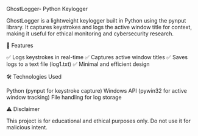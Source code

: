  GhostLogger- Python Keylogger
 
GhostLogger is a lightweight keylogger built in Python using the pynput library. It captures keystrokes and logs the active window title for context, making it useful for ethical monitoring and cybersecurity research.


📌 Features

✅ Logs keystrokes in real-time
✅ Captures active window titles
✅ Saves logs to a text file (log1.txt)
✅ Minimal and efficient design

🛠️ Technologies Used

Python (pynput for keystroke capture)
Windows API (pywin32 for active window tracking)
File handling for log storage

⚠️ Disclaimer

This project is for educational and ethical purposes only. Do not use it for malicious intent.
